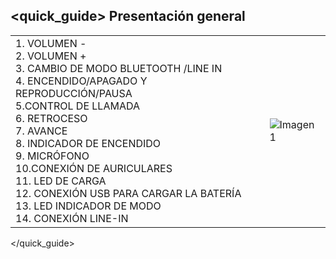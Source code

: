 ## <quick_guide> Presentación general

|  |  |
|:-------|:-------|
|1.	VOLUMEN - <br>2. VOLUMEN + <br> 3. CAMBIO DE MODO BLUETOOTH /LINE IN <br> 4.  ENCENDIDO/APAGADO Y REPRODUCCIÓN/PAUSA <br> 5.CONTROL DE LLAMADA <br> 6.	RETROCESO <br> 7.	AVANCE <br> 8. INDICADOR DE ENCENDIDO <br> 9. MICRÓFONO <br> 10.CONEXIÓN DE AURICULARES <br> 11. LED DE CARGA <br> 12. CONEXIÓN USB PARA CARGAR LA BATERÍA <br> 13. LED INDICADOR DE MODO <br> 14.	CONEXIÓN LINE-IN <br> |![Imagen1](http://static.energysistem.com/images/manuals/39692/539828f7e58f9.jpg)|
</quick_guide>
